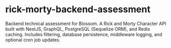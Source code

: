 # rick-morty-backend-assessment
Backend technical assessment for Blossom. A Rick and Morty Character API built with NestJS, GraphQL, PostgreSQL (Sequelize ORM), and Redis caching. Includes filtering, database persistence, middleware logging, and optional cron job updates.
